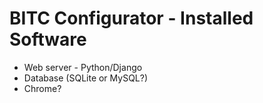 BITC Configurator - Installed Software
======================================

- Web server - Python/Django
- Database (SQLite or MySQL?)
- Chrome?
